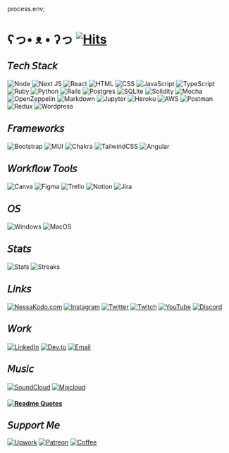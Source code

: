 process.env;

# ʕっ• ᴥ • ʔっ [![Hits](https://hits.seeyoufarm.com/api/count/incr/badge.svg?url=https%3A%2F%2Fgithub.com%2Fgjbae1212%2Fhit-counter&count_bg=%23b325ae&title_bg=%23555555&icon=&icon_color=%23E7E7E7&title=hits&edge_flat=false)](https://hits.seeyoufarm.com)

## 𝘛𝘦𝘤𝘩 𝘚𝘵𝘢𝘤𝘬

#### 
![Node](https://img.shields.io/badge/Node.js-b325ae?style=for-the-badge&logo=nodedotjs&logoColor=white)
![Next JS](https://img.shields.io/badge/Next-b325ae?style=for-the-badge&logo=next.js&logoColor=white)
![React](https://img.shields.io/badge/react-b325ae?style=for-the-badge&logo=react&logoColor=white)
![HTML](https://img.shields.io/badge/HTML5-b325ae?style=for-the-badge&logo=html5&logoColor=white)
![CSS](https://img.shields.io/badge/CSS3-b325ae?style=for-the-badge&logo=css3&logoColor=white)
![JavaScript](https://img.shields.io/badge/javascript-b325ae?style=for-the-badge&logo=javascript&logoColor=white)
![TypeScript](https://img.shields.io/badge/TypeScript-b325ae?style=for-the-badge&logo=typescript&logoColor=white)
![Ruby](https://img.shields.io/badge/ruby-b325ae?style=for-the-badge&logo=ruby&logoColor=white)
![Python](https://img.shields.io/badge/Python-b325ae?style=for-the-badge&logo=python&logoColor=white)
![Rails](https://img.shields.io/badge/rails-b325ae?style=for-the-badge&logo=ruby-on-rails&logoColor=white)
![Postgres](https://img.shields.io/badge/postgres-b325ae?style=for-the-badge&logo=postgresql&logoColor=white)
![SQLite](https://img.shields.io/badge/sqlite-b325ae?style=for-the-badge&logo=sqlite&logoColor=white)
![Solidity](https://img.shields.io/badge/Solidity-b325ae?style=for-the-badge&logo=solidity&logoColor=white)
![Mocha](https://img.shields.io/badge/Mocha-b325ae?style=for-the-badge&logo=Mocha&logoColor=white)
![OpenZeppelin](https://img.shields.io/badge/OpenZeppelin-b325ae?logo=OpenZeppelin&logoColor=fff&style=for-the-badge)
![Markdown](https://img.shields.io/badge/markdown-b325ae?style=for-the-badge&logo=markdown&logoColor=white)
![Jupyter](https://img.shields.io/badge/Jupyter-b325ae?&style=for-the-badge&logo=Jupyter&logoColor=white)
![Heroku](https://img.shields.io/badge/heroku-b325ae?style=for-the-badge&logo=heroku&logoColor=white)
![AWS](https://img.shields.io/badge/Amazon_AWS-b325ae?style=for-the-badge&logo=amazonaws&logoColor=white)
![Postman](https://img.shields.io/badge/Postman-b325ae?style=for-the-badge&logo=Postman&logoColor=white)
![Redux](https://img.shields.io/badge/Redux-b325ae?style=for-the-badge&logo=redux&logoColor=white)
![Wordpress](https://img.shields.io/badge/Wordpress-b325ae?style=for-the-badge&logo=wordpress&logoColor=white)


## 𝘍𝘳𝘢𝘮𝘦𝘸𝘰𝘳𝘬𝘴

#### 
![Bootstrap](https://img.shields.io/badge/bootstrap-b325ae?style=for-the-badge&logo=bootstrap&logoColor=white)
![MUI](https://img.shields.io/badge/Material%20UI-b325ae?style=for-the-badge&logo=mui&logoColor=white)
![Chakra](https://img.shields.io/badge/Chakra--UI-b325ae?style=for-the-badge&logo=chakra-ui&logoColor=white)
![TailwindCSS](https://img.shields.io/badge/tailwindcss-b325ae?style=for-the-badge&logo=tailwind-css&logoColor=white)
![Angular](https://img.shields.io/badge/Angular-b325ae?style=for-the-badge&logo=angular&logoColor=white)


## 𝘞𝘰𝘳𝘬𝘧𝘭𝘰𝘸 𝘛𝘰𝘰𝘭𝘴

#### 
![Canva](https://img.shields.io/badge/Canva-b325ae?style=for-the-badge&logo=Canva&logoColor=white)
![Figma](https://img.shields.io/badge/Figma-b325ae?style=for-the-badge&logo=figma&logoColor=white)
![Trello](https://img.shields.io/badge/Trello-b325ae?style=for-the-badge&logo=trello&logoColor=white)
![Notion](https://img.shields.io/badge/Notion-b325ae?style=for-the-badge&logo=notion&logoColor=white)
![Jira](https://img.shields.io/badge/Jira-b325ae?style=for-the-badge&logo=Jira&logoColor=white)

## 𝘖𝘚

#### 
![Windows](https://img.shields.io/badge/Windows-b325ae?style=for-the-badge&logo=windows&logoColor=white)
![MacOS](https://img.shields.io/badge/mac%20os-b325ae?style=for-the-badge&logo=apple&logoColor=white)

## 𝘚𝘵𝘢𝘵𝘴

#### 
![Stats](https://github-readme-stats.vercel.app/api?username=nessakodo&theme={synthwave})
![Streaks](https://github-readme-streak-stats.herokuapp.com/?user=nessakodo&theme={synthwave})

<!-- ![Graph](https://github-readme-activity-graph.cyclic.app/graph?username=nessakodo&theme=minimal)
![Profile](https://github-profile-summary-cards.vercel.app/api/cards/profile-details?username=nessakodo&theme=vue) -->


## 𝘓𝘪𝘯𝘬𝘴

#### 
[![NessaKodo.com](https://img.shields.io/badge/nessakodo.com-b325ae?style=for-the-badge&logo=About.me&logoColor=white)](https://www.nessakodo.com)
[![Instagram](https://img.shields.io/badge/Instagram-b325ae?style=for-the-badge&logo=instagram&logoColor=white)](https://www.instagram.com/nessakodo/)
[![Twitter](https://img.shields.io/badge/Twitter-b325ae?style=for-the-badge&logo=twitter&logoColor=white)](https://twitter.com/NessaKodo)
[![Twitch](https://img.shields.io/badge/Twitch-b325ae?style=for-the-badge&logo=twitch&logoColor=white)](https://www.twitch.tv/nessakodo)
[![YouTube](https://img.shields.io/badge/YouTube-b325ae?style=for-the-badge&logo=youtube&logoColor=white)](https://www.youtube.com/channel/UCWZbQMDx7YjkRh6M8bkrbIA)
[![Discord](https://img.shields.io/badge/Discord-b325ae?style=for-the-badge&logo=discord&logoColor=white)](https://discord.gg/KPsWXyK9cz)


## 𝘞𝘰𝘳𝘬

####
[![LinkedIn](https://img.shields.io/badge/LinkedIn-b325ae?style=for-the-badge&logo=linkedin&logoColor=white)](https://www.linkedin.com/in/nessakodo/)
[![Dev.to](https://img.shields.io/badge/dev.to-b325ae?style=for-the-badge&logo=dev.to&logoColor=white)](https://dev.to/nessakodo)
[![Email](https://img.shields.io/badge/Gmail-b325ae?style=for-the-badge&logo=gmail&logoColor=white)](mailto:nessakodo@gmail.com)


## 𝘔𝘶𝘴𝘪𝘤

#### 

[![SoundCloud](https://img.shields.io/badge/SoundCloud-b325ae?style=for-the-badge&logo=soundcloud&logoColor=white)](https://soundcloud.com/nessakodo)
[![Mixcloud](https://img.shields.io/badge/mix%20cloud-b325ae?style=for-the-badge&logo=mixcloud&logoColor=white)](https://www.mixcloud.com/nessakodo/)



####
#### [![Readme Quotes](https://quotes-github-readme.vercel.app/api?type=horizontal&theme=catppuccin_mocha&quote=Don’t+think+you+are,+know+you+are.&author=Morpheus)](https://github.com/piyushsuthar/github-readme-quotes)


## 𝘚𝘶𝘱𝘱𝘰𝘳𝘵 𝘔𝘦

[![Upwork](https://img.shields.io/badge/UpWork-b325ae?style=for-the-badge&logo=Upwork&logoColor=white)](https://www.upwork.com/freelancers/~01bfd66cd60c9efc0a?viewMode=1)
[![Patreon](https://img.shields.io/badge/Patreon-b325ae?style=for-the-badge&logo=patreon&logoColor=white)](https://www.patreon.com/nessakodo)
[![Coffee](https://img.shields.io/badge/Buy_Me_A_Coffee-b325ae?style=for-the-badge&logo=buy-me-a-coffee&logoColor=white)](https://www.buymeacoffee.com/nessakodo?new=1)